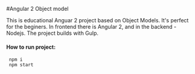 #Angular 2 Object model

This is educational Anguar 2 project based on Object Models.
It's perfect for the beginers.
In frontend there is Angular 2, and in the backend - Nodejs.
The project builds with Gulp.

#### How to run project:

``` 
 npm i
 npm start
```

